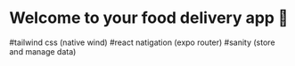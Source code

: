 # Welcome to your food delivery  app 👋
#tailwind css (native wind)
#react natigation (expo router)
#sanity (store and manage data)
#
